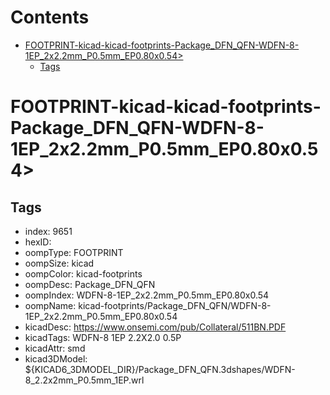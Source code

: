 



Contents
========

* [FOOTPRINT-kicad-kicad-footprints-Package_DFN_QFN-WDFN-8-1EP_2x2.2mm_P0.5mm_EP0.80x0.54>](#footprint-kicad-kicad-footprints-package_dfn_qfn-wdfn-8-1ep_2x22mm_p05mm_ep080x054)
	* [Tags](#tags)

# FOOTPRINT-kicad-kicad-footprints-Package_DFN_QFN-WDFN-8-1EP_2x2.2mm_P0.5mm_EP0.80x0.54>

## Tags

- index: 9651
- hexID: 
- oompType: FOOTPRINT
- oompSize: kicad
- oompColor: kicad-footprints
- oompDesc: Package_DFN_QFN
- oompIndex: WDFN-8-1EP_2x2.2mm_P0.5mm_EP0.80x0.54
- oompName: kicad-footprints/Package_DFN_QFN/WDFN-8-1EP_2x2.2mm_P0.5mm_EP0.80x0.54
- kicadDesc: https://www.onsemi.com/pub/Collateral/511BN.PDF
- kicadTags: WDFN-8 1EP 2.2X2.0 0.5P
- kicadAttr: smd
- kicad3DModel: ${KICAD6_3DMODEL_DIR}/Package_DFN_QFN.3dshapes/WDFN-8_2.2x2mm_P0.5mm_1EP.wrl
